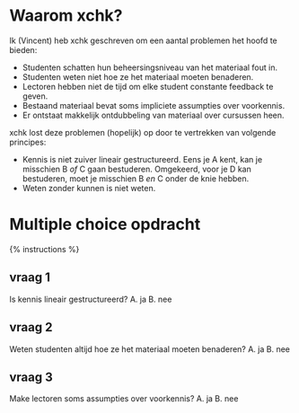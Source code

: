 # Waarom xchk?

Ik (Vincent) heb xchk geschreven om een aantal problemen het hoofd te bieden:

* Studenten schatten hun beheersingsniveau van het materiaal fout in.
* Studenten weten niet hoe ze het materiaal moeten benaderen.
* Lectoren hebben niet de tijd om elke student constante feedback te geven.
* Bestaand materiaal bevat soms impliciete assumpties over voorkennis.
* Er ontstaat makkelijk ontdubbeling van materiaal over cursussen heen.

xchk lost deze problemen (hopelijk) op door te vertrekken van volgende principes:

* Kennis is niet zuiver lineair gestructureerd. Eens je A kent, kan je misschien B *of* C gaan bestuderen. Omgekeerd, voor je D kan bestuderen, moet je misschien B *en* C onder de knie hebben.
* Weten zonder kunnen is niet weten.

# Multiple choice opdracht

{% instructions %}

## vraag 1

Is kennis lineair gestructureerd?
A. ja
B. nee

## vraag 2

Weten studenten altijd hoe ze het materiaal moeten benaderen?
A. ja
B. nee

## vraag 3

Make lectoren soms assumpties over voorkennis?
A. ja
B. nee
